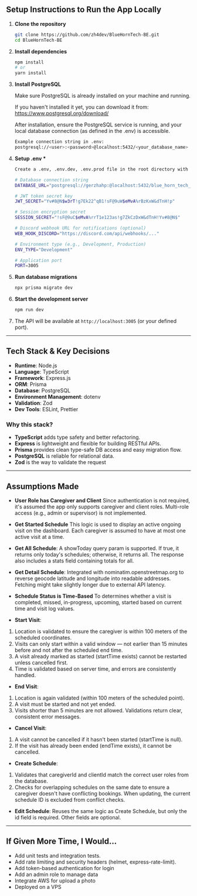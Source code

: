 ## Setup Instructions to Run the App Locally

1. **Clone the repository**

   ```bash
   git clone https://github.com/zh4dev/BlueHornTech-BE.git
   cd BlueHornTech-BE
   ```

2. **Install dependencies**

   ```bash
   npm install
   # or
   yarn install
   ```

3. **Install PostgreSQL**

   Make sure PostgreSQL is already installed on your machine and running.

   If you haven't installed it yet, you can download it from:
   https://www.postgresql.org/download/

   After installation, ensure the PostgreSQL service is running, and your local database connection (as defined in the .env) is accessible.

   ```bash
   Example connection string in .env:
   postgresql://<user>:<password>@localhost:5432/<your_database_name>
   ```

4. **Setup .env \***

   ```bash
   Create a .env, .env.dev, .env.prod file in the root directory with the following example values:

   # Database connection string
   DATABASE_URL="postgresql://gerzhahp:@localhost:5432/blue_horn_tech_dev"

   # JWT token secret key
   JWT_SECRET="Yv#8@N$w3rT!g7Ek22^qB1!sF@9uW$eMvA%rBzKxW&dTnH!p"

   # Session encryption secret
   SESSION_SECRET="!sF@9uC$eMvA%rrT1e123as!g7ZkCzDxW&dTnH!Yv#8@N$"

   # Discord webhook URL for notifications (optional)
   WEB_HOOK_DISCORD="https://discord.com/api/webhooks/..."

   # Environment type (e.g., Development, Production)
   ENV_TYPE="Development"

   # Application port
   PORT=3005
   ```

5. **Run database migrations**

   ```bash
   npx prisma migrate dev
   ```

6. **Start the development server**

   ```bash
   npm run dev
   ```

7. The API will be available at `http://localhost:3005` (or your defined port).

---

## Tech Stack & Key Decisions

- **Runtime**: Node.js
- **Language**: TypeScript
- **Framework**: Express.js
- **ORM**: Prisma
- **Database**: PostgreSQL
- **Environment Management**: dotenv
- **Validation**: Zod
- **Dev Tools**: ESLint, Prettier

### Why this stack?

- **TypeScript** adds type safety and better refactoring.
- **Express** is lightweight and flexible for building RESTful APIs.
- **Prisma** provides clean type-safe DB access and easy migration flow.
- **PostgreSQL** is reliable for relational data.
- **Zod** is the way to validate the request

---

## Assumptions Made

- **User Role has Caregiver and Client**
  Since authentication is not required, it's assumed the app only supports caregiver and client roles. Multi-role access (e.g., admin or supervisor) is not implemented.

- **Get Started Schedule**
  This logic is used to display an active ongoing visit on the dashboard. Each caregiver is assumed to have at most one active visit at a time.

- **Get All Schedule**:
  A showToday query param is supported. If true, it returns only today's schedules; otherwise, it returns all. The response also includes a stats field containing totals for all.

- **Get Detail Schedule**:
  Integrated with nominatim.openstreetmap.org to reverse geocode latitude and longitude into readable addresses. Fetching might take slightly longer due to external API latency.

- **Schedule Status is Time-Based**
  To determines whether a visit is completed, missed, in-progress, upcoming, started based on current time and visit log values.

- **Start Visit**:

1. Location is validated to ensure the caregiver is within 100 meters of the scheduled coordinates.
2. Visits can only start within a valid window — not earlier than 15 minutes before and not after the scheduled end time.
3. A visit already marked as started (startTime exists) cannot be restarted unless cancelled first.
4. Time is validated based on server time, and errors are consistently handled.

- **End Visit**:

1. Location is again validated (within 100 meters of the scheduled point).
2. A visit must be started and not yet ended.
3. Visits shorter than 5 minutes are not allowed. Validations return clear, consistent error messages.

- **Cancel Visit**:

1. A visit cannot be cancelled if it hasn't been started (startTime is null).
2. If the visit has already been ended (endTime exists), it cannot be cancelled.

- **Create Schedule**:

1. Validates that caregiverId and clientId match the correct user roles from the database.
2. Checks for overlapping schedules on the same date to ensure a caregiver doesn't have conflicting bookings. When updating, the current schedule ID is excluded from conflict checks.

- **Edit Schedule**:
  Reuses the same logic as Create Schedule, but only the id field is required. Other fields are optional.

---

## If Given More Time, I Would...

- Add unit tests and integration tests.
- Add rate limiting and security headers (helmet, express-rate-limit).
- Add token-based authentication for login
- Add an admin role to manage data
- Integrate AWS for upload a photo
- Deployed on a VPS
